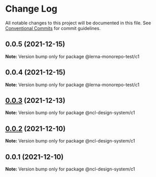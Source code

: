 # Change Log

All notable changes to this project will be documented in this file.
See [Conventional Commits](https://conventionalcommits.org) for commit guidelines.

## 0.0.5 (2021-12-15)

**Note:** Version bump only for package @lerna-monorepo-test/c1





## 0.0.4 (2021-12-15)

**Note:** Version bump only for package @lerna-monorepo-test/c1





## [0.0.3](https://github.ncl.com/rromero/ncl-design-system/compare/@ncl-design-system/c1@0.0.2...@ncl-design-system/c1@0.0.3) (2021-12-13)

**Note:** Version bump only for package @ncl-design-system/c1





## [0.0.2](https://github.ncl.com/rromero/ncl-design-system/compare/@ncl-design-system/c1@0.0.1...@ncl-design-system/c1@0.0.2) (2021-12-10)

**Note:** Version bump only for package @ncl-design-system/c1





## 0.0.1 (2021-12-10)

**Note:** Version bump only for package @ncl-design-system/c1
